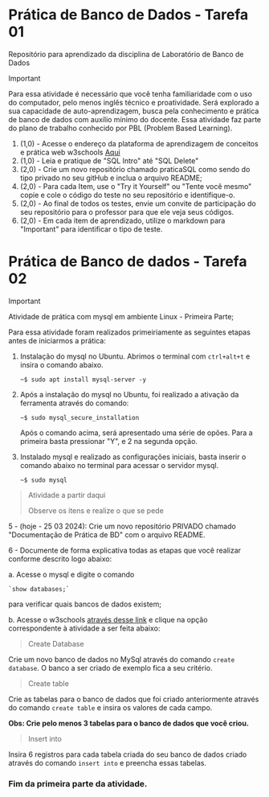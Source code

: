 # Prática de Banco de Dados - Tarefa 01
Repositório para aprendizado da disciplina de Laboratório de Banco de Dados

> [!Important]
> Para essa atividade é necessário que você tenha familiaridade com o uso do computador, pelo menos inglês técnico e proatividade.
> Será explorado a sua capacidade de auto-aprendizagem, busca pela conhecimento e prática de banco de dados com auxílio mínimo do docente.
> Essa atividade faz parte do plano de trabalho conhecido por PBL (Problem Based Learning).

1. (1,0) - Acesse o endereço da plataforma de aprendizagem de conceitos e prática web w3schools [Aqui](https://www.w3schools.com/sql/sql_intro.asp)
2. (1,0) - Leia e pratique de "SQL Intro" até "SQL Delete"
3. (2,0) - Crie um novo repositório chamado praticaSQL como sendo do tipo privado no seu gitHub e inclua o arquivo README;
4. (2,0) - Para cada Item, use o "Try it Yourself" ou "Tente você mesmo" copie e cole o código do teste no seu repositório e identifique-o.
5. (2,0) - Ao final de todos os testes, envie um convite de participação do seu repositório para o professor para que ele veja seus códigos.
6. (2,0) - Em cada item de aprendizado, utilize o markdown para "Important" para identificar o tipo de teste.




# Prática de Banco de dados - Tarefa 02

> [!important]
> Atividade de prática com mysql em ambiente Linux - Primeira Parte;

Para essa atividade foram realizados primeiriamente as seguintes etapas antes de iniciarmos a prática:
1. Instalação do mysql no Ubuntu. Abrimos o terminal com `ctrl+alt+t` e insira o comando abaixo.

    `~$ sudo apt install mysql-server -y`
3. Após a instalação do mysql no Ubuntu, foi realizado a ativação da ferramenta através do comando:

    `~$ sudo mysql_secure_installation`

     Após o comando acima, será apresentado uma série de opões. Para a primeira basta pressionar "Y", e 2 na segunda opção.

4. Instalado mysql e realizado as configurações iniciais, basta inserir o comando abaixo no terminal para acessar o servidor mysql.

   `~$ sudo mysql`

> Atividade a partir daqui
> 
> Observe os itens e realize o que se pede

5 - (hoje - 25 03 2024): Crie um novo repositório PRIVADO chamado "Documentação de Prática de BD" com o arquivo README. 

6 - Documente de forma explicativa todas as etapas que você realizar conforme descrito logo abaixo:

a. Acesse o mysql e digite o comando 

    `show databases;`
    
para verificar quais bancos de dados existem;

b.  Acesse o w3schools [através desse link](https://www.w3schools.com/sql/sql_intro.asp) e clique na opção correspondente à atividade a ser feita abaixo:

> Create Database

Crie um novo banco de dados no MySql através do comando `create database`. O banco a ser criado de exemplo fica a seu critério.

> Create table

Crie as tabelas para o banco de dados que foi criado anteriormente através do comando `create table` e insira os valores de cada campo.

**Obs: Crie pelo menos 3 tabelas para o banco de dados que você criou.**

> Insert into

Insira 6 registros para cada tabela criada do seu banco de dados criado através do comando `insert into` e preencha essas tabelas.

### Fim da primeira parte da atividade.


        


